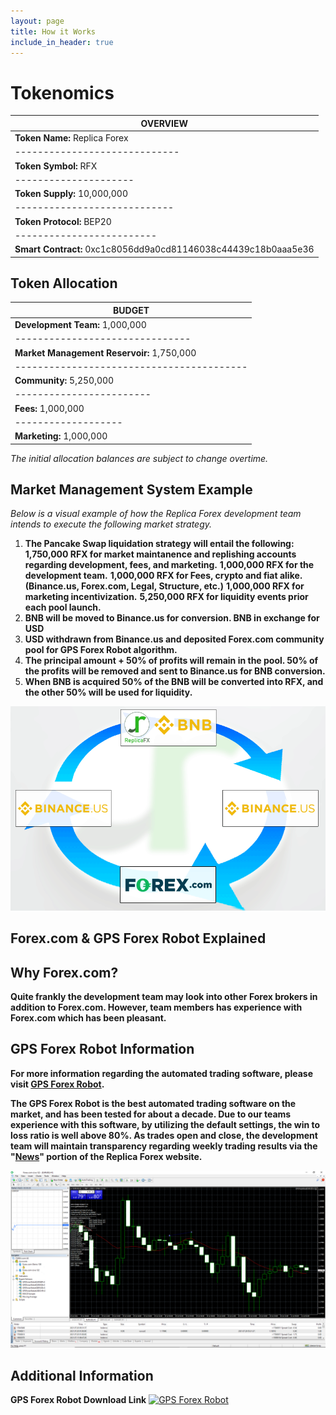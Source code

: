 ```yaml
---
layout: page
title: How it Works
include_in_header: true
---
```

# Tokenomics

|**OVERVIEW**                 |
|-----------------------------|
|**Token Name:** Replica Forex|
|-----------------------------|
|**Token Symbol:** RFX|
|---------------------|
|**Token Supply:** 10,000,000|
|----------------------------|
|**Token Protocol:** BEP20|
|-------------------------|
|**Smart Contract:** 0xc1c8056dd9a0cd81146038c44439c18b0aaa5e36|


## Token Allocation

|**BUDGET**                     |
|-------------------------------|
|**Development Team:** 1,000,000|
|-------------------------------|
|**Market Management Reservoir:** 1,750,000|
|-----------------------------------------|
|**Community:** 5,250,000|
|------------------------|
|**Fees:** 1,000,000|
|-------------------|
|**Marketing:** 1,000,000|

*The initial allocation balances are subject to change overtime.*


## Market Management System Example

*Below is a visual example of how the Replica Forex development team intends to execute the following market strategy.*

1. **The Pancake Swap liquidation strategy will entail the following:**
    **1,750,000 RFX for market maintanence and replishing accounts regarding development, fees, and marketing.** 
    **1,000,000 RFX for the development team.**
    **1,000,000 RFX for Fees, crypto and fiat alike.(Binance.us, Forex.com, Legal, Structure, etc.)**
    **1,000,000 RFX for marketing incentivization.**
    **5,250,000 RFX for liquidity events prior each pool launch.**
2. **BNB will be moved to Binance.us for conversion. BNB in exchange for USD**
3. **USD withdrawn from Binance.us and deposited Forex.com community pool for GPS Forex Robot algorithm.**
4. **The principal amount + 50% of profits will remain in the pool. 50% of the profits will be removed and sent to Binance.us for BNB conversion.**
5. **When BNB is acquired 50% of the BNB will be converted into RFX, and the other 50% will be used for liquidity.**

![](../assets/RFX_graphic(2).png)

## Forex.com & GPS Forex Robot Explained

## Why Forex.com?

**Quite frankly the development team may look into other Forex brokers in addition to Forex.com. However, team members has experience with Forex.com which has been pleasant.** 

## GPS Forex Robot Information

**For more information regarding the automated trading software, please visit [GPS Forex Robot](https://gpsforexrobot.com/).**

**The GPS Forex Robot is the best automated trading software on the market, and has been tested for about a decade. Due to our teams experience with this software, by utilizing the default settings, the win to loss ratio is well above 80%. As trades open and close, the development team will maintain transparency regarding weekly trading results via the "[News](https://replica-forex.net/RFXnews/)" portion of the Replica Forex website.** 

![](../assets/MT4.png)

## Additional Information

**GPS Forex Robot Download Link**
<a href='http://https://clickbetter.net/track.php?ref=ijk2b2xlz25hdkvensi=.gpsrobot.a.clickbetter.net/' target='_blank'><img src='https://gpsforexrobot.com/images/nuts/promo3.gif' style='width: 768px; height: 90px; border: 0;' alt='GPS Forex Robot'/></a>